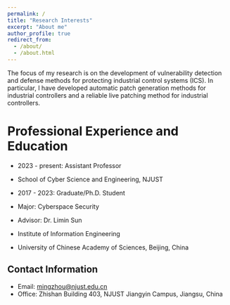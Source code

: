 ```yaml
---
permalink: /
title: "Research Interests"
excerpt: "About me"
author_profile: true
redirect_from: 
  - /about/
  - /about.html
---
```


The focus of my research is on the development of vulnerability detection and defense methods for protecting industrial control systems (ICS). In particular, I have developed automatic patch generation methods for industrial controllers and a reliable live patching method for industrial controllers. 

Professional Experience and Education
======
- 2023 - present: Assistant Professor
- School of Cyber Science and Engineering, NJUST

- 2017 - 2023: Graduate/Ph.D. Student
- Major: Cyberspace Security
- Advisor: Dr. Limin Sun
- Institute of Information Engineering
- University of Chinese Academy of Sciences, Beijing, China

Contact Information
------
- Email: mingzhou@njust.edu.cn
- Office: Zhishan Building 403, NJUST Jiangyin Campus, Jiangsu, China
